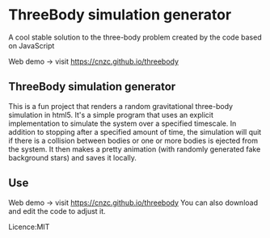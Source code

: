 # ThreeBody simulation generator

A cool stable solution to the three-body problem created by the code based on JavaScript

Web demo -> visit https://cnzc.github.io/threebody

## ThreeBody simulation generator

This is a fun project that renders a random gravitational three-body simulation in html5. It's a simple program that uses an explicit implementation to simulate the system over a specified timescale. In addition to stopping after a specified amount of time, the simulation will quit if there is a collision between bodies or one or more bodies is ejected from the system. It then makes a pretty animation (with randomly generated fake background stars) and saves it locally.

## Use

Web demo -> visit https://cnzc.github.io/threebody
You can also download and edit the code to adjust it.

Licence:MIT